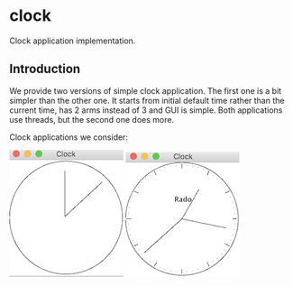 # clock
Clock application implementation.


## Introduction

We provide two versions of simple clock application. The first one is a bit simpler than the other one. It starts from 
 initial default time rather than the current time, has 2 arms instead of 3 and GUI is simple. Both applications use 
 threads, but the second one does more.
 
Clock applications we consider:

<img src="https://github.com/AlbertHambardzumyan/clock/blob/master/doc/clock-v1.png" height="225" width="202">

<img src="https://github.com/AlbertHambardzumyan/clock/blob/master/doc/clock-v2.png" height="221" width="202">
